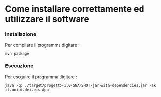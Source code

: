 # Come installare correttamente ed utilizzare il software

### Installazione
Per compilare il programma digitare :
```terminal
mvn package
```

### Esecuzione 
Per eseguire il programma digitare : 
```terminal
java -cp ./target/progetto-1.0-SNAPSHOT-jar-with-dependencies.jar -ak it.unipd.dei.eis.App 
```
